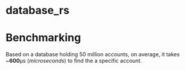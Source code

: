 # database_rs

# Benchmarking
Based on a database holding 50 million accounts, on average, it takes ~**600**µs (*microseconds*) to find the a specific account.
